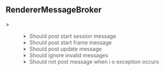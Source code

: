 <h2>RendererMessageBroker</h2>
> <ul>
<blockquote><li>Should post start session message</li>
<li>Should post start frame message</li>
<li>Should post update message</li>
<li>Should ignore invalid messages</li>
<li>Should not post message when i o exception occurs</li>
</blockquote><blockquote></ul></blockquote>
